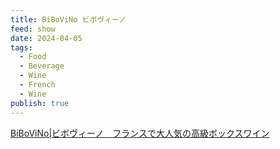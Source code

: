 ```yaml
---
title: BiBoViNo ビボヴィーノ
feed: show
date: 2024-04-05
tags:
  - Food
  - Beverage
  - Wine
  - French
  - Wine
publish: true
---
```

[BiBoViNo\|ビボヴィーノ　フランスで大人気の高級ボックスワイン](https://www.old-vintage.com/bibovino/h)

